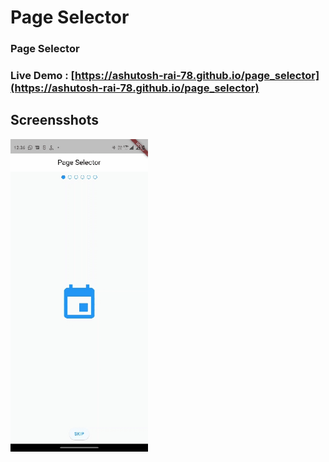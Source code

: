 # Page Selector
### Page Selector
### **Live Demo** : [https://ashutosh-rai-78.github.io/page_selector](https://ashutosh-rai-78.github.io/page_selector)

## Screensshots
<p float="left">
<img src="images/Media.gif" width="220">
</p>




<!-- ![](images/Screenshot_1.png)
![](images/Screenshot_3.png)
![](images/Screenshot_4.png) -->


